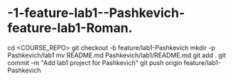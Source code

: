 # -1-feature-lab1--Pashkevich-feature-lab1-Roman.
cd <COURSE_REPO>
git checkout -b feature/lab1-Pashkevich
mkdir -p Pashkevich/lab1
mv README.md Pashkevich/lab1/README.md
git add .
git commit -m "Add lab1 project for Pashkevich"
git push origin feature/lab1-Pashkevich
